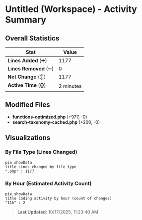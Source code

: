 # Untitled (Workspace) - Activity Summary 

## Overall Statistics

| Stat                   | Value                                                             |
| ---------------------- | ----------------------------------------------------------------- |
| **Lines Added** (➕)   | 1177                                          |
| **Lines Removed** (➖) | 0                                        |
| **Net Change** (↕)    | 1177                |
| **Active Time** (⌚)   | 2 minutes |


## Modified Files
- **functions-optimized.php** (+977, -0)
- **search-taxonomy-cached.php** (+200, -0)

## Visualizations

### By File Type (Lines Changed)

```mermaid
pie showData
title Lines changed by file type
".php" : 1177
```

### By Hour (Estimated Activity Count)

```mermaid
pie showData
title Coding activity by hour (count of changes)
"11h" : 2
```


> **Last Updated:** 10/17/2025, 11:23:40 AM